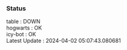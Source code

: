 ### Status


table : DOWN  
hogwarts : OK  
icy-bot : OK  
Latest Update : 2024-04-02 05:07:43.080681
